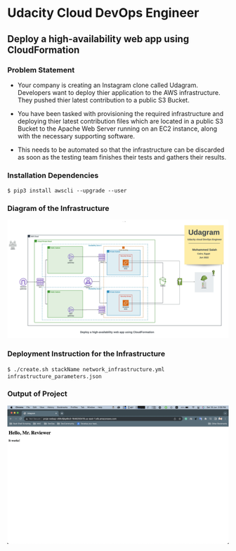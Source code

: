 # Udacity Cloud DevOps Engineer

## Deploy a high-availability web app using CloudFormation 

### Problem Statement 
* Your company is creating an Instagram clone called Udagram. Developers want to deploy thier application to the AWS infrastructure. They pushed thier latest contribution to a public S3 Bucket.  

* You have been tasked with provisioning the required infrastructure and deploying thier latest contribution files which are located in a public S3 Bucket to the Apache Web Server running on an EC2 instance, along with the necessary supporting software.

* This needs to be automated so that the infrastructure can be discarded as soon as the testing team finishes their tests and gathers their results.

### Installation Dependencies
```
$ pip3 install awscli --upgrade --user
```

### Diagram of the Infrastructure
![Infrastructure-Diagram](/Deployment%20screenshots/Deploy%20a%20high-availability%20web%20app%20using%20CloudFormation.jpeg)

### Deployment Instruction for the Infrastructure
```
$ ./create.sh stackName network_infrastructure.yml infrastructure_parameters.json
```

### Output of Project
![Website-of-the-project](/Deployment%20screenshots/15.%20website%20LB-EC2-s3%20connectivity%20check.png)


